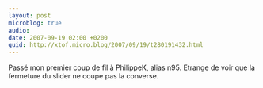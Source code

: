 ```yaml
---
layout: post
microblog: true
audio: 
date: 2007-09-19 02:00 +0200
guid: http://xtof.micro.blog/2007/09/19/t280191432.html
---
```

Passé mon premier coup de fil à PhilippeK, alias n95. Etrange de voir que la fermeture du slider ne coupe pas la converse.
